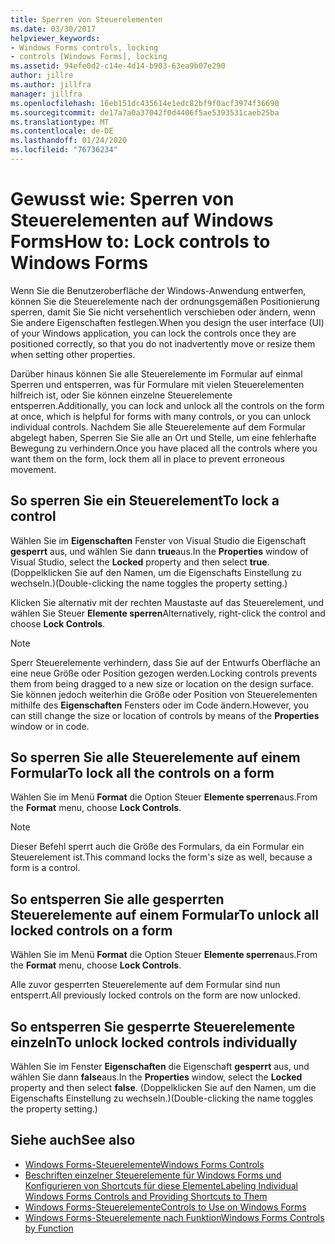 ```yaml
---
title: Sperren von Steuerelementen
ms.date: 03/30/2017
helpviewer_keywords:
- Windows Forms controls, locking
- controls [Windows Forms], locking
ms.assetid: 94efe0d2-c14e-4d14-b903-63ea9b07e290
author: jillre
ms.author: jillfra
manager: jillfra
ms.openlocfilehash: 16eb151dc435614e1edc82bf9f0acf3974f36690
ms.sourcegitcommit: de17a7a0a37042f0d4406f5ae5393531caeb25ba
ms.translationtype: MT
ms.contentlocale: de-DE
ms.lasthandoff: 01/24/2020
ms.locfileid: "76736234"
---
```

# <a name="how-to-lock-controls-to-windows-forms"></a><span data-ttu-id="072fe-102">Gewusst wie: Sperren von Steuerelementen auf Windows Forms</span><span class="sxs-lookup"><span data-stu-id="072fe-102">How to: Lock controls to Windows Forms</span></span>

<span data-ttu-id="072fe-103">Wenn Sie die Benutzeroberfläche der Windows-Anwendung entwerfen, können Sie die Steuerelemente nach der ordnungsgemäßen Positionierung sperren, damit Sie Sie nicht versehentlich verschieben oder ändern, wenn Sie andere Eigenschaften festlegen.</span><span class="sxs-lookup"><span data-stu-id="072fe-103">When you design the user interface (UI) of your Windows application, you can lock the controls once they are positioned correctly, so that you do not inadvertently move or resize them when setting other properties.</span></span>

<span data-ttu-id="072fe-104">Darüber hinaus können Sie alle Steuerelemente im Formular auf einmal Sperren und entsperren, was für Formulare mit vielen Steuerelementen hilfreich ist, oder Sie können einzelne Steuerelemente entsperren.</span><span class="sxs-lookup"><span data-stu-id="072fe-104">Additionally, you can lock and unlock all the controls on the form at once, which is helpful for forms with many controls, or you can unlock individual controls.</span></span> <span data-ttu-id="072fe-105">Nachdem Sie alle Steuerelemente auf dem Formular abgelegt haben, Sperren Sie Sie alle an Ort und Stelle, um eine fehlerhafte Bewegung zu verhindern.</span><span class="sxs-lookup"><span data-stu-id="072fe-105">Once you have placed all the controls where you want them on the form, lock them all in place to prevent erroneous movement.</span></span>

## <a name="to-lock-a-control"></a><span data-ttu-id="072fe-106">So sperren Sie ein Steuerelement</span><span class="sxs-lookup"><span data-stu-id="072fe-106">To lock a control</span></span>

<span data-ttu-id="072fe-107">Wählen Sie im **Eigenschaften** Fenster von Visual Studio die Eigenschaft **gesperrt** aus, und wählen Sie dann **true**aus.</span><span class="sxs-lookup"><span data-stu-id="072fe-107">In the **Properties** window of Visual Studio, select the **Locked** property and then select **true**.</span></span> <span data-ttu-id="072fe-108">(Doppelklicken Sie auf den Namen, um die Eigenschafts Einstellung zu wechseln.)</span><span class="sxs-lookup"><span data-stu-id="072fe-108">(Double-clicking the name toggles the property setting.)</span></span>

<span data-ttu-id="072fe-109">Klicken Sie alternativ mit der rechten Maustaste auf das Steuerelement, und wählen Sie Steuer **Elemente sperren**</span><span class="sxs-lookup"><span data-stu-id="072fe-109">Alternatively, right-click the control and choose **Lock Controls**.</span></span>

> [!NOTE]
> <span data-ttu-id="072fe-110">Sperr Steuerelemente verhindern, dass Sie auf der Entwurfs Oberfläche an eine neue Größe oder Position gezogen werden.</span><span class="sxs-lookup"><span data-stu-id="072fe-110">Locking controls prevents them from being dragged to a new size or location on the design surface.</span></span> <span data-ttu-id="072fe-111">Sie können jedoch weiterhin die Größe oder Position von Steuerelementen mithilfe des **Eigenschaften** Fensters oder im Code ändern.</span><span class="sxs-lookup"><span data-stu-id="072fe-111">However, you can still change the size or location of controls by means of the **Properties** window or in code.</span></span>

## <a name="to-lock-all-the-controls-on-a-form"></a><span data-ttu-id="072fe-112">So sperren Sie alle Steuerelemente auf einem Formular</span><span class="sxs-lookup"><span data-stu-id="072fe-112">To lock all the controls on a form</span></span>

<span data-ttu-id="072fe-113">Wählen Sie im Menü **Format** die Option Steuer **Elemente sperren**aus.</span><span class="sxs-lookup"><span data-stu-id="072fe-113">From the **Format** menu, choose **Lock Controls**.</span></span>

> [!NOTE]
> <span data-ttu-id="072fe-114">Dieser Befehl sperrt auch die Größe des Formulars, da ein Formular ein Steuerelement ist.</span><span class="sxs-lookup"><span data-stu-id="072fe-114">This command locks the form's size as well, because a form is a control.</span></span>

## <a name="to-unlock-all-locked-controls-on-a-form"></a><span data-ttu-id="072fe-115">So entsperren Sie alle gesperrten Steuerelemente auf einem Formular</span><span class="sxs-lookup"><span data-stu-id="072fe-115">To unlock all locked controls on a form</span></span>

<span data-ttu-id="072fe-116">Wählen Sie im Menü **Format** die Option Steuer **Elemente sperren**aus.</span><span class="sxs-lookup"><span data-stu-id="072fe-116">From the **Format** menu, choose **Lock Controls**.</span></span>

<span data-ttu-id="072fe-117">Alle zuvor gesperrten Steuerelemente auf dem Formular sind nun entsperrt.</span><span class="sxs-lookup"><span data-stu-id="072fe-117">All previously locked controls on the form are now unlocked.</span></span>

## <a name="to-unlock-locked-controls-individually"></a><span data-ttu-id="072fe-118">So entsperren Sie gesperrte Steuerelemente einzeln</span><span class="sxs-lookup"><span data-stu-id="072fe-118">To unlock locked controls individually</span></span>

<span data-ttu-id="072fe-119">Wählen Sie im Fenster **Eigenschaften** die Eigenschaft **gesperrt** aus, und wählen Sie dann **false**aus.</span><span class="sxs-lookup"><span data-stu-id="072fe-119">In the **Properties** window, select the **Locked** property and then select **false**.</span></span> <span data-ttu-id="072fe-120">(Doppelklicken Sie auf den Namen, um die Eigenschafts Einstellung zu wechseln.)</span><span class="sxs-lookup"><span data-stu-id="072fe-120">(Double-clicking the name toggles the property setting.)</span></span>

## <a name="see-also"></a><span data-ttu-id="072fe-121">Siehe auch</span><span class="sxs-lookup"><span data-stu-id="072fe-121">See also</span></span>

- [<span data-ttu-id="072fe-122">Windows Forms-Steuerelemente</span><span class="sxs-lookup"><span data-stu-id="072fe-122">Windows Forms Controls</span></span>](index.md)
- [<span data-ttu-id="072fe-123">Beschriften einzelner Steuerelemente für Windows Forms und Konfigurieren von Shortcuts für diese Elemente</span><span class="sxs-lookup"><span data-stu-id="072fe-123">Labeling Individual Windows Forms Controls and Providing Shortcuts to Them</span></span>](labeling-individual-windows-forms-controls-and-providing-shortcuts-to-them.md)
- [<span data-ttu-id="072fe-124">Windows Forms-Steuerelemente</span><span class="sxs-lookup"><span data-stu-id="072fe-124">Controls to Use on Windows Forms</span></span>](controls-to-use-on-windows-forms.md)
- [<span data-ttu-id="072fe-125">Windows Forms-Steuerelemente nach Funktion</span><span class="sxs-lookup"><span data-stu-id="072fe-125">Windows Forms Controls by Function</span></span>](windows-forms-controls-by-function.md)
